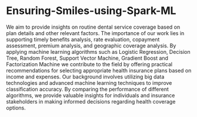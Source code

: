 # Ensuring-Smiles-using-Spark-ML
We aim to provide insights on routine dental service coverage based on plan details and other relevant factors.
The importance of our work lies in supporting timely benefits analysis, rate evaluation, copayment assessment, premium analysis, and geographic coverage analysis. By applying machine learning algorithms such as Logistic Regression, Decision Tree, Random Forest, Support Vector Machine, Gradient Boost and Factorization Machine we contribute to the field by offering practical recommendations for selecting appropriate health insurance plans based on income and expenses.
Our background involves utilizing big data technologies and advanced machine learning techniques to improve classification accuracy. By comparing the performance of different algorithms, we provide valuable insights for individuals and insurance stakeholders in making informed decisions regarding health coverage options.
